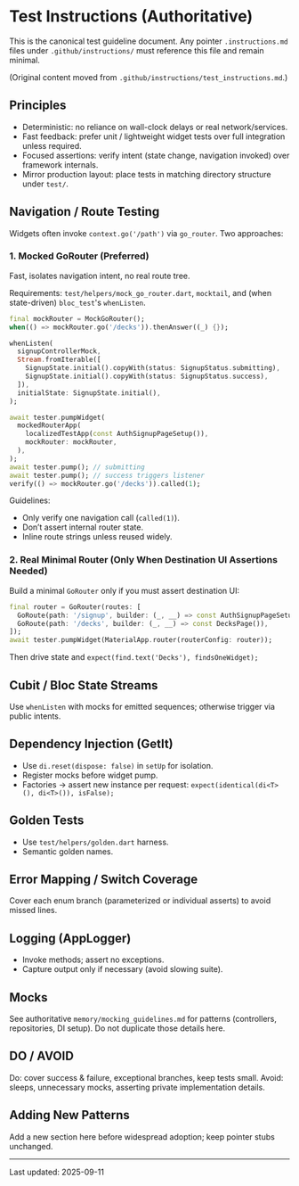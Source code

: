 # Test Instructions (Authoritative)

This is the canonical test guideline document. Any pointer `.instructions.md` files under `.github/instructions/` must reference this file and remain minimal.

(Original content moved from `.github/instructions/test_instructions.md`.)

## Principles
- Deterministic: no reliance on wall-clock delays or real network/services.
- Fast feedback: prefer unit / lightweight widget tests over full integration unless required.
- Focused assertions: verify intent (state change, navigation invoked) over framework internals.
- Mirror production layout: place tests in matching directory structure under `test/`.

## Navigation / Route Testing
Widgets often invoke `context.go('/path')` via `go_router`. Two approaches:

### 1. Mocked GoRouter (Preferred)
Fast, isolates navigation intent, no real route tree.

Requirements: `test/helpers/mock_go_router.dart`, `mocktail`, and (when state-driven) `bloc_test`'s `whenListen`.

```dart
final mockRouter = MockGoRouter();
when(() => mockRouter.go('/decks')).thenAnswer((_) {});

whenListen(
  signupControllerMock,
  Stream.fromIterable([
    SignupState.initial().copyWith(status: SignupStatus.submitting),
    SignupState.initial().copyWith(status: SignupStatus.success),
  ]),
  initialState: SignupState.initial(),
);

await tester.pumpWidget(
  mockedRouterApp(
    localizedTestApp(const AuthSignupPageSetup()),
    mockRouter: mockRouter,
  ),
);
await tester.pump(); // submitting
await tester.pump(); // success triggers listener
verify(() => mockRouter.go('/decks')).called(1);
```
Guidelines:
- Only verify one navigation call (`called(1)`).
- Don’t assert internal router state.
- Inline route strings unless reused widely.

### 2. Real Minimal Router (Only When Destination UI Assertions Needed)
Build a minimal `GoRouter` only if you must assert destination UI:
```dart
final router = GoRouter(routes: [
  GoRoute(path: '/signup', builder: (_, __) => const AuthSignupPageSetup()),
  GoRoute(path: '/decks', builder: (_, __) => const DecksPage()),
]);
await tester.pumpWidget(MaterialApp.router(routerConfig: router));
```
Then drive state and `expect(find.text('Decks'), findsOneWidget);`

## Cubit / Bloc State Streams
Use `whenListen` with mocks for emitted sequences; otherwise trigger via public intents.

## Dependency Injection (GetIt)
- Use `di.reset(dispose: false)` in `setUp` for isolation.
- Register mocks before widget pump.
- Factories -> assert new instance per request: `expect(identical(di<T>(), di<T>()), isFalse);`

## Golden Tests
- Use `test/helpers/golden.dart` harness.
- Semantic golden names.

## Error Mapping / Switch Coverage
Cover each enum branch (parameterized or individual asserts) to avoid missed lines.

## Logging (AppLogger)
- Invoke methods; assert no exceptions.
- Capture output only if necessary (avoid slowing suite).

## Mocks
See authoritative `memory/mocking_guidelines.md` for patterns (controllers, repositories, DI setup). Do not duplicate those details here.

## DO / AVOID
Do: cover success & failure, exceptional branches, keep tests small.
Avoid: sleeps, unnecessary mocks, asserting private implementation details.

## Adding New Patterns
Add a new section here before widespread adoption; keep pointer stubs unchanged.

---
Last updated: 2025-09-11
